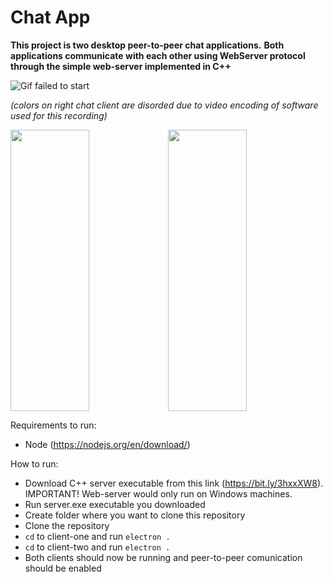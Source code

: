 # Chat App

**This project is two desktop peer-to-peer chat applications.**
**Both applications communicate with each other using WebServer protocol through the simple web-server implemented in C++**

![Gif failed to start](https://i.imgur.com/yl2OQGh.gif)

*(colors on right chat client are disorded due to video encoding of software used for this recording)*

<img src="https://www.linkpicture.com/q/Client-1-slika.png" width="50%" height="450"><img src="https://i.imgur.com/B8dGV4Y.png" width="50%" height="450">


Requirements to run:
- Node (https://nodejs.org/en/download/)

How to run:
- Download C++ server executable from this link (https://bit.ly/3hxxXW8). IMPORTANT! Web-server would only run on Windows machines.
- Run server.exe executable you downloaded
- Create folder where you want to clone this repository
- Clone the repository
- `cd` to client-one and run `electron .`
- `cd` to client-two and run `electron .`
- Both clients should now be running and peer-to-peer comunication should be enabled


